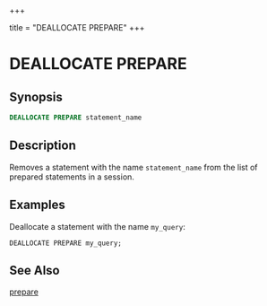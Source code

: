 +++

title = "DEALLOCATE PREPARE"
+++

DEALLOCATE PREPARE
==================

Synopsis
--------

``` sql
DEALLOCATE PREPARE statement_name
```

Description
-----------

Removes a statement with the name `statement_name` from the list of prepared statements in a session.

Examples
--------

Deallocate a statement with the name `my_query`:

    DEALLOCATE PREPARE my_query;

See Also
--------

[prepare](./prepare.html)


